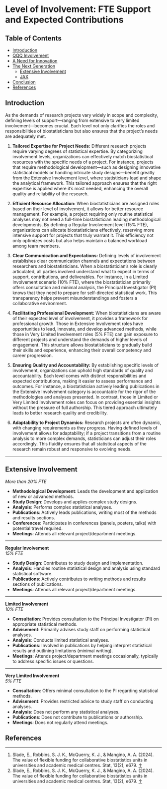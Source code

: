 # Level of Involvement: FTE Support and Expected Contributions

<p><h2>Table of Contents</h2>
<nav id="TableOfContents">
<ul>
<li><a href="#introduction">Introduction</a></li>
<li><a href="#qqq-involvement">QQQ Involvement</a></li>
<li><a href="#a-need-for-innovation">A Need for Innovation</a></li>
<li><a href="#the-next-generation">The Next Generation</a>
<ul>
<li><a href="#extensive-involvement">Extensive Involvement</a></li>
<li><a href="#jax">JAX</a></li>
</ul></li>
<li><a href="#conclusion">Conclusion</a></li>
<li><a href="#references">References</a></li>
</ul>
</nav>

<h2 id="introduction">Introduction</h2>

<p>As the demands of research projects vary widely in scope and complexity, defining levels of support—ranging from extensive to very limited involvement—becomes crucial. Each level not only clarifies the roles and responsibilities of biostatisticians but also ensures that the project&rsquo;s needs are adequately met. 

1. **Tailored Expertise for Project Needs:** Different research projects require varying degrees of statistical expertise. By categorizing involvement levels, organizations can effectively match biostatistical resources with the specific needs of a project. For instance, projects that require methodological development—such as designing innovative statistical models or handling intricate study designs—benefit greatly from the Extensive Involvement level, where statisticians lead and shape the analytical framework. This tailored approach ensures that the right expertise is applied where it’s most needed, enhancing the overall quality and reliability of the research.

2. **Efficient Resource Allocation:** When biostatisticians are assigned roles based on their level of involvement, it allows for better resource management. For example, a project requiring only routine statistical analyses may not need a full-time biostatistician leading methodological developments. By defining a Regular Involvement level (15% FTE), organizations can allocate biostatisticians effectively, reserving more intensive support for projects that truly warrant it. This efficiency not only optimizes costs but also helps maintain a balanced workload among team members.

3. **Clear Communication and Expectations:** Defining levels of involvement establishes clear communication channels and expectations between researchers and biostatisticians. When a biostatistician’s role is clearly articulated, all parties involved understand what to expect in terms of support, contributions, and deliverables. For instance, in a Limited Involvement scenario (10% FTE), where the biostatistician primarily offers consultation and minimal analysis, the Principal Investigator (PI) knows that they need to prepare for self-directed statistical work. This transparency helps prevent misunderstandings and fosters a collaborative environment.

4. **Facilitating Professional Development:** When biostatisticians are aware of their expected level of involvement, it provides a framework for professional growth. Those in Extensive Involvement roles have opportunities to lead, innovate, and develop advanced methods, while those in Very Limited Involvement roles (5% FTE) can gain exposure to different projects and understand the demands of higher levels of engagement. This structure allows biostatisticians to gradually build their skills and experience, enhancing their overall competency and career progression.

5. **Ensuring Quality and Accountability:** By establishing specific levels of involvement, organizations can uphold high standards of quality and accountability. Each level comes with distinct responsibilities and expected contributions, making it easier to assess performance and outcomes. For instance, a biostatistician actively leading publications in the Extensive Involvement category is accountable for the rigor of the methodologies and analyses presented. In contrast, those in Limited or Very Limited Involvement roles can focus on providing essential insights without the pressure of full authorship. This tiered approach ultimately leads to better research quality and credibility.

6. **Adaptability to Project Dynamics:** Research projects are often dynamic, with changing requirements as they progress. Having defined levels of involvement allows for adaptability; if a project transitions from a routine analysis to more complex demands, statisticians can adjust their roles accordingly. This fluidity ensures that all statistical aspects of the research remain robust and responsive to evolving needs.

---

<h2 id="extensive-involvement">Extensive Involvement</h2>    

*More than 20% FTE*

- **Methodological Development**: Leads the development and application of new or advanced methods.
- **Study Design**: Develops and applies complex study designs.
- **Analysis**: Performs complex statistical analyses.
- **Publications**: Actively leads publications, writing most of the methods and results sections.
- **Conferences**: Participates in conferences (panels, posters, talks) with potential travel required.
- **Meetings**: Attends all relevant project/department meetings.

---

**Regular Involvement**  
*15% FTE*

- **Study Design**: Contributes to study design and implementation.
- **Analysis**: Handles routine statistical design and analysis using standard statistical software.
- **Publications**: Actively contributes to writing methods and results sections of publications.
- **Meetings**: Attends all relevant project/department meetings.

---

**Limited Involvement**  
*10% FTE*

- **Consultation**: Provides consultation to the Principal Investigator (PI) on appropriate statistical methods.
- **Advisement**: Primarily advises study staff on performing statistical analyses.
- **Analysis**: Conducts limited statistical analyses.
- **Publications**: Involved in publications by helping interpret statistical results and outlining limitations (minimal writing).
- **Meetings**: Attends project/department meetings occasionally, typically to address specific issues or questions.

---

**Very Limited Involvement**  
*5% FTE*

- **Consultation**: Offers minimal consultation to the PI regarding statistical methods.
- **Advisement**: Provides restricted advice to study staff on conducting analyses.
- **Analysis**: Does not perform any statistical analyses.
- **Publications**: Does not contribute to publications or authorship.
- **Meetings**: Does not regularly attend meetings.


<h2 id="references">References</h2>
<div class="footnotes">

<hr />

<ol>
<li id="fn:flextime">Slade, E., Robbins, S. J. K., McQuerry, K. J., & Mangino, A. A. (2024). The value of flexible funding for collaborative biostatistics units in universities and academic medical centres. Stat, 13(2), e679. <a class="footnote-return" href="#fnref:flextime">↑</a></li>
<li id="fn:flextime">Slade, E., Robbins, S. J. K., McQuerry, K. J., & Mangino, A. A. (2024). The value of flexible funding for collaborative biostatistics units in universities and academic medical centres. Stat, 13(2), e679. <a class="footnote-return" href="#fnref:flextime">↑</a></li>
